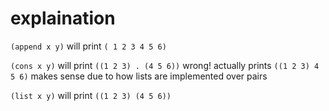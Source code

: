# explaination

`(append x y)`
will print
`( 1 2 3 4 5 6)`

`(cons x y)`
will print
`((1 2 3) . (4 5 6))`
wrong! actually prints
`((1 2 3) 4 5 6)`
makes sense due to how lists are implemented over pairs

`(list x y)`
will print
`((1 2 3) (4 5 6))`
